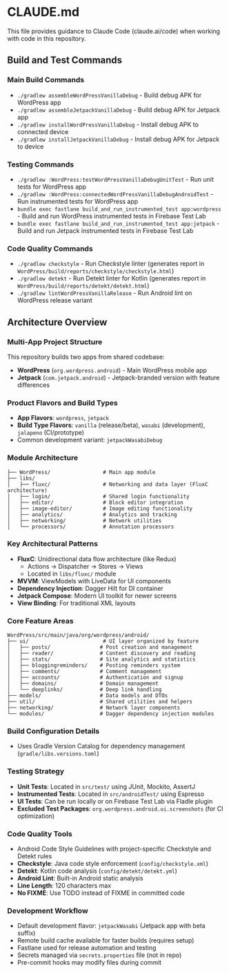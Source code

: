 # CLAUDE.md

This file provides guidance to Claude Code (claude.ai/code) when working with code in this repository.

## Build and Test Commands

### Main Build Commands
- `./gradlew assembleWordPressVanillaDebug` - Build debug APK for WordPress app
- `./gradlew assembleJetpackVanillaDebug` - Build debug APK for Jetpack app  
- `./gradlew installWordPressVanillaDebug` - Install debug APK to connected device
- `./gradlew installJetpackVanillaDebug` - Install debug APK for Jetpack to device

### Testing Commands
- `./gradlew :WordPress:testWordPressVanillaDebugUnitTest` - Run unit tests for WordPress app
- `./gradlew :WordPress:connectedWordPressVanillaDebugAndroidTest` - Run instrumented tests for WordPress app
- `bundle exec fastlane build_and_run_instrumented_test app:wordpress` - Build and run WordPress instrumented tests in Firebase Test Lab
- `bundle exec fastlane build_and_run_instrumented_test app:jetpack` - Build and run Jetpack instrumented tests in Firebase Test Lab

### Code Quality Commands
- `./gradlew checkstyle` - Run Checkstyle linter (generates report in `WordPress/build/reports/checkstyle/checkstyle.html`)
- `./gradlew detekt` - Run Detekt linter for Kotlin (generates report in `WordPress/build/reports/detekt/detekt.html`)
- `./gradlew lintWordPressVanillaRelease` - Run Android lint on WordPress release variant

## Architecture Overview

### Multi-App Project Structure
This repository builds two apps from shared codebase:
- **WordPress** (`org.wordpress.android`) - Main WordPress mobile app
- **Jetpack** (`com.jetpack.android`) - Jetpack-branded version with feature differences

### Product Flavors and Build Types
- **App Flavors**: `wordpress`, `jetpack`
- **Build Type Flavors**: `vanilla` (release/beta), `wasabi` (development), `jalapeno` (CI/prototype)
- Common development variant: `jetpackWasabiDebug`

### Module Architecture
```
├── WordPress/                 # Main app module
├── libs/
│   ├── fluxc/                 # Networking and data layer (FluxC architecture)
│   ├── login/                 # Shared login functionality  
│   ├── editor/                # Block editor integration
│   ├── image-editor/          # Image editing functionality
│   ├── analytics/             # Analytics and tracking
│   ├── networking/            # Network utilities
│   └── processors/            # Annotation processors
```

### Key Architectural Patterns
- **FluxC**: Unidirectional data flow architecture (like Redux)
  - Actions → Dispatcher → Stores → Views
  - Located in `libs/fluxc/` module
- **MVVM**: ViewModels with LiveData for UI components
- **Dependency Injection**: Dagger Hilt for DI container
- **Jetpack Compose**: Modern UI toolkit for newer screens
- **View Binding**: For traditional XML layouts

### Core Feature Areas
```
WordPress/src/main/java/org/wordpress/android/
├── ui/                        # UI layer organized by feature
│   ├── posts/                # Post creation and management
│   ├── reader/               # Content discovery and reading
│   ├── stats/                # Site analytics and statistics  
│   ├── bloggingreminders/    # Posting reminders system
│   ├── comments/             # Comment management
│   ├── accounts/             # Authentication and signup
│   ├── domains/              # Domain management
│   └── deeplinks/            # Deep link handling
├── models/                   # Data models and DTOs
├── util/                     # Shared utilities and helpers
├── networking/               # Network layer components
└── modules/                  # Dagger dependency injection modules
```

### Build Configuration Details
- Uses Gradle Version Catalog for dependency management (`gradle/libs.versions.toml`)

### Testing Strategy
- **Unit Tests**: Located in `src/test/` using JUnit, Mockito, AssertJ
- **Instrumented Tests**: Located in `src/androidTest/` using Espresso
- **UI Tests**: Can be run locally or on Firebase Test Lab via Fladle plugin
- **Excluded Test Packages**: `org.wordpress.android.ui.screenshots` (for CI optimization)

### Code Quality Tools
- Android Code Style Guidelines with project-specific Checkstyle and Detekt rules
- **Checkstyle**: Java code style enforcement (`config/checkstyle.xml`)
- **Detekt**: Kotlin code analysis (`config/detekt/detekt.yml`) 
- **Android Lint**: Built-in Android static analysis
- **Line Length**: 120 characters max
- **No FIXME**: Use TODO instead of FIXME in committed code

### Development Workflow
- Default development flavor: `jetpackWasabi` (Jetpack app with beta suffix)
- Remote build cache available for faster builds (requires setup)
- Fastlane used for release automation and testing
- Secrets managed via `secrets.properties` file (not in repo)
- Pre-commit hooks may modify files during commit